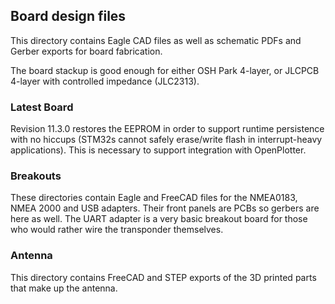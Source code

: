## Board design files

This directory contains Eagle CAD files as well as schematic PDFs and Gerber exports for board fabrication.

The board stackup is good enough for either OSH Park 4-layer, or JLCPCB 4-layer with controlled impedance (JLC2313). 


### Latest Board

Revision 11.3.0 restores the EEPROM in order to support runtime persistence with no hiccups (STM32s cannot safely erase/write flash in interrupt-heavy applications). This is necessary to support integration with OpenPlotter.

### Breakouts
These directories contain Eagle and FreeCAD files for the NMEA0183, NMEA 2000 and USB adapters. Their front panels are PCBs so gerbers are
here as well. The UART adapter is a very basic breakout board for those who would rather wire the transponder themselves.

### Antenna
This directory contains FreeCAD and STEP exports of the 3D printed parts that make up the antenna.

